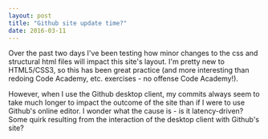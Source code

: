 ```yaml
---
layout: post
title: "Github site update time?"
date: 2016-03-11
---
```


Over the past two days I've been testing how minor changes to the css and
structural html files will impact this site's layout. I'm pretty new to
HTML5/CSS3, so this has been great practice (and more interesting than redoing
Code Academy, etc. exercises - no offense Code Academy!).

However, when I use the Github desktop client, my commits always seem to take
much longer to impact the outcome of the site than if I were to use Github's
online editor. I wonder what the cause is - is it latency-driven? Some quirk
resulting from the interaction of the desktop client with Github's site?
